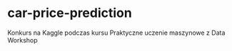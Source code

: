 # car-price-prediction
Konkurs na Kaggle podczas kursu Praktyczne uczenie maszynowe z Data Workshop
